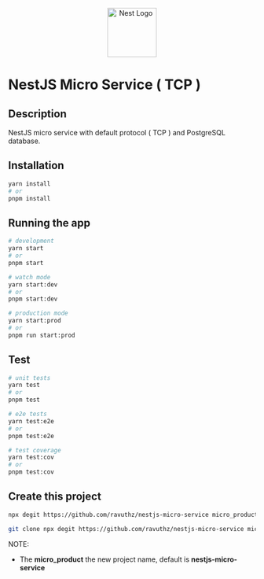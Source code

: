 
<p align="center">
  <a href="http://nestjs.com/" target="blank"><img src="https://nestjs.com/img/logo-small.svg" width="100" alt="Nest Logo" /></a>
</p>

# NestJS Micro Service ( TCP )


## Description
NestJS micro service with default protocol ( TCP ) and PostgreSQL database.

## Installation

```bash
yarn install
# or
pnpm install
```

## Running the app

```bash
# development
yarn start
# or
pnpm start

# watch mode
yarn start:dev
# or
pnpm start:dev

# production mode
yarn start:prod
# or
pnpm run start:prod
```

## Test

```bash
# unit tests
yarn test
# or
pnpm test

# e2e tests
yarn test:e2e
# or
pnpm test:e2e

# test coverage
yarn test:cov
# or
pnpm test:cov
```

## Create this project
```bash
npx degit https://github.com/ravuthz/nestjs-micro-service micro_product
```

```bash
git clone npx degit https://github.com/ravuthz/nestjs-micro-service micro_product
```

NOTE:
- The **micro_product** the new project name, default is **nestjs-micro-service**
